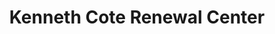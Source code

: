 ---
title: "Kenneth Cote Renewal Center"
url: /east-greenwich/kenneth-cote-renewal-center/
shop: hairdresser
---